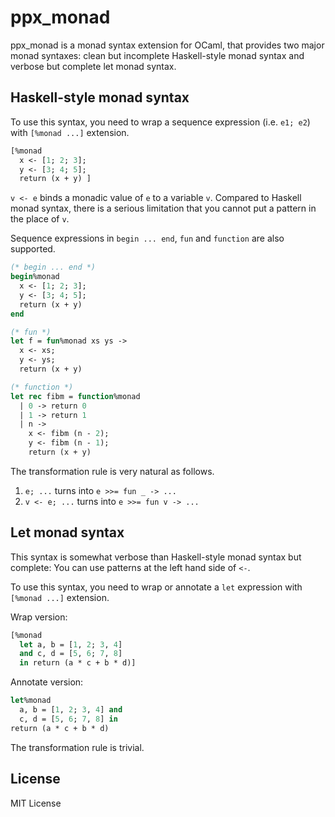 # ppx_monad

ppx_monad is a monad syntax extension for OCaml, that provides two
major monad syntaxes: clean but incomplete Haskell-style monad syntax
and verbose but complete let monad syntax.

## Haskell-style monad syntax

To use this syntax, you need to wrap a sequence expression (i.e. `e1;
e2`) with `[%monad ...]` extension.

```OCaml
[%monad
  x <- [1; 2; 3];
  y <- [3; 4; 5];
  return (x + y) ]
```

`v <- e` binds a monadic value of `e` to a variable `v`.  Compared to
Haskell monad syntax, there is a serious limitation that you cannot
put a pattern in the place of `v`.

Sequence expressions in `begin ... end`, `fun` and `function` are also
supported.

```OCaml
(* begin ... end *)
begin%monad
  x <- [1; 2; 3];
  y <- [3; 4; 5];
  return (x + y)
end

(* fun *)
let f = fun%monad xs ys ->
  x <- xs;
  y <- ys;
  return (x + y)

(* function *)
let rec fibm = function%monad
  | 0 -> return 0
  | 1 -> return 1
  | n ->
    x <- fibm (n - 2);
    y <- fibm (n - 1);
    return (x + y)
```

The transformation rule is very natural as follows.

1. `e; ...` turns into `e >>= fun _ -> ...`
2. `v <- e; ...` turns into `e >>= fun v -> ...`

## Let monad syntax

This syntax is somewhat verbose than Haskell-style monad syntax but
complete: You can use patterns at the left hand side of `<-`.

To use this syntax, you need to wrap or annotate a `let` expression
with `[%monad ...]` extension.

Wrap version:

```OCaml
[%monad
  let a, b = [1, 2; 3, 4]
  and c, d = [5, 6; 7, 8]
  in return (a * c + b * d)]
```

Annotate version:

```OCaml
let%monad
  a, b = [1, 2; 3, 4] and
  c, d = [5, 6; 7, 8] in
return (a * c + b * d)
```

The transformation rule is trivial.

## License

MIT License
